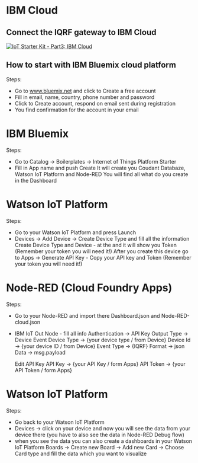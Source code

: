 # IBM Cloud

## Connect the IQRF gateway to IBM Cloud

[![IoT Starter Kit - Part3: IBM Cloud](https://img.youtube.com/vi/wka40rh9ZUc/0.jpg)](https://www.youtube.com/watch?v=wka40rh9ZUc "IoT Starter Kit - Part3: IBM Cloud")

## How to start with IBM Bluemix cloud platform

Steps:

- Go to www.bluemix.net and click to Create a free account
- Fill in email, name, country, phone number and password
- Click to Create account, respond on email sent during registration
- You find confirmation for the account in your email

# IBM Bluemix

Steps:

- Go to Catalog -> Boilerplates -> Internet of Things Platform Starter
- Fill in App name and push Create
    It will create you Coudant Databaze, Watson IoT Platform and Node-RED
    You will find all what do you create in the Dashboard

# Watson IoT Platform

Steps:

- Go to your Watson IoT Platform and press Launch
- Devices -> Add Device -> Create Device Type and fill all the information
    Create Device Type and Device - at the and it will show you Token (Remember your token you will need it!)
    After you create this device go to Apps -> Generate API Key - Copy your API key and Token (Remember your token you will need it!)

# Node-RED (Cloud Foundry Apps)

Steps:

- Go to your Node-RED and import there Dashboard.json and Node-RED-cloud.json
- IBM IoT Out Node - fill all info 
     Authentication -> API Key
     Output Type -> Device Event
     Device Type -> {your device type / from Device}
     Device Id -> {your device ID / from Device}
     Event Type -> {IQRF}
     Format -> json
     Data  -> msg.payload
     
  Edit API Key 
     API Key -> {your API Key / form Apps}
     API Token -> {your API Token / form Apps}
     
# Watson IoT Platform

Steps:

- Go back to your Watson IoT Platform
- Devices -> click on your device and now you will see the data from your device there (you have to also see the data in Node-RED Debug flow)
- when you see the data you can also create a dashboards in your Watson IoT Platform
     Boards -> Create new Board -> Add new Card -> Choose Card type and fill the data which you want to visualize
     
     
     





